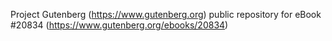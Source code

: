 Project Gutenberg (https://www.gutenberg.org) public repository for eBook #20834 (https://www.gutenberg.org/ebooks/20834)
